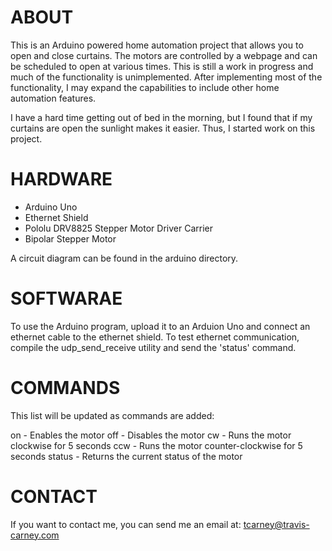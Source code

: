 ABOUT
===========

This is an Arduino powered home automation project that allows you to open and close curtains. The motors are controlled by a webpage and can be scheduled to open at various times. This is still a work in progress and much of the functionality is unimplemented. After implementing most of the functionality, I may expand the capabilities to include other home automation features.

I have a hard time getting out of bed in the morning, but I found that if my curtains are open the sunlight makes it easier. Thus, I started work on this project.

HARDWARE
===========

- Arduino Uno
- Ethernet Shield
- Pololu DRV8825 Stepper Motor Driver Carrier
- Bipolar Stepper Motor

A circuit diagram can be found in the arduino directory.

SOFTWARAE
===========

To use the Arduino program, upload it to an Arduion Uno and connect an ethernet cable to the ethernet shield. To test ethernet communication, compile the udp_send_receive utility and send the 'status' command.

COMMANDS
===========

This list will be updated as commands are added:

on - Enables the motor
off - Disables the motor
cw - Runs the motor clockwise for 5 seconds
ccw - Runs the motor counter-clockwise for 5 seconds
status - Returns the current status of the motor

CONTACT
===========

If you want to contact me, you can send me an email at: tcarney@travis-carney.com
